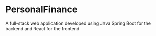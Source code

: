 # PersonalFinance
A full-stack web application developed using Java Spring Boot for the backend and React for the frontend
